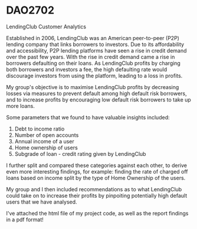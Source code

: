 # DAO2702
LendingClub Customer Analytics

Established in 2006, LendingClub was an American peer-to-peer (P2P) lending company that links borrowers to investors. Due to its affordability and accessibility, P2P lending platforms have seen a rise in credit demand over the past few years. With the rise in credit demand came a rise in borrowers defaulting on their loans. As LendingClub profits by charging both borrowers and investors a fee, the high defaulting rate would discourage investors from using the platform, leading to a loss in profits.

My group's objective is to maximise LendingClub profits by decreasing losses via measures to prevent default among high default risk borrowers, and to increase profits by encouraging low default risk borrowers to take up more loans.

Some parameters that we found to have valuable insights included:
  1. Debt to income ratio
  2. Number of open accounts
  3. Annual income of a user
  4. Home ownership of users
  5. Subgrade of loan - credit rating given by LendingClub

I further split and compared these categories against each other, to derive even more interesting findings, for example: finding the rate of charged off loans based on income split by the type of Home Ownership of the users.

My group and I then included recommendations as to what LendingClub could take on to increase their profits by pinpoiting potentially high default users that we have analysed.

I've attached the html file of my project code, as well as the report findings in a pdf format!
